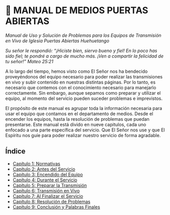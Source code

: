 # 📖 MANUAL DE MEDIOS PUERTAS ABIERTAS
*Manual de Uso y Solución de Problemas para los Equipos de Transmisión en Vivo de Iglesia Puertas Abiertas Huehuetango*

*Su señor le respondió: “¡Hiciste bien, siervo bueno y fiel! En lo poco has sido fiel; te pondré a cargo de mucho más. ¡Ven a compartir la felicidad de tu señor!”
Mateo 25:21*

A lo largo del tiempo, hemos visto como El Señor nos ha bendecido proveyéndonos del equipo necesario para poder realizar las transmisiones en vivo y subir contenido en nuestras distintas páginas. Por lo tanto, es necesario que contemos con el conocimiento necesario para manejarlo correctamente. Sin embargo, aunque sepamos como preparar y utilizar el equipo, al momento del servicio pueden suceder problemas e imprevistos.

El propósito de este manual es agrupar toda la información necesaria para usar el equipo que contamos en el departamento de medios. Desde el encender los equipos, hasta la resolución de problemas que puedan presentarse. Este manual está divido en nueve capitulos, cada uno enfocado a una parte específica del servicio. Que El Señor nos use y que El Espíritu nos guíe para poder realizar nuestro servicio de forma agradable.

## Índice
* [Capítulo 1: Normativas](capitulo-01.md)
* [Capítulo 2: Antes del Servicio](capitulo-02.md)
* [Capítulo 3: Encendido del Equipo](capitulo-03.md)
* [Capítulo 4: Durante el Servicio](capitulo-04.md)
* [Capítulo 5: Preparar la Transmisión](capitulo-05.md)
* [Capítulo 6: Transmisión en Vivo](capitulo-06.md)
* [Capítulo 7: Al Finalizar el Servicio](capitulo-07.md)
* [Capítulo 8: Resolución de Problemas](capitulo-08.md)
* [Capítulo 9: Conclusión y Palabras Finales](capitulo-09.md)
